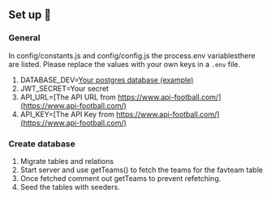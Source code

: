 ## Set up :electric_plug:

### General

In config/constants.js and config/config.js the process.env variablesthere are listed. Please replace the values with your own keys in a `.env` file.

1. DATABASE_DEV=[Your postgres database (example)](https://www.elephantsql.com/)
2. JWT_SECRET=Your secret
3. API_URL=[The API URL from https://www.api-football.com/](https://www.api-football.com/)
4. API_KEY=[The API Key from https://www.api-football.com/](https://www.api-football.com/)

### Create database

1. Migrate tables and relations
2. Start server and use getTeams() to fetch the teams for the favteam table
3. Once fetched comment out getTeams to prevent refetching.
4. Seed the tables with seeders.
